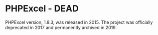# PHPExcel - DEAD

PHPExcel version, 1.8.3, was released in 2015. The project was officially deprecated in 2017 and permanently archived in 2019.
